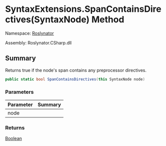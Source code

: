 # SyntaxExtensions\.SpanContainsDirectives\(SyntaxNode\) Method

Namespace: [Roslynator](../../README.md)

Assembly: Roslynator\.CSharp\.dll

## Summary

Returns true if the node's span contains any preprocessor directives\.

```csharp
public static bool SpanContainsDirectives(this SyntaxNode node)
```

### Parameters

| Parameter | Summary |
| --------- | ------- |
| node | |

### Returns

[Boolean](https://docs.microsoft.com/en-us/dotnet/api/system.boolean)




